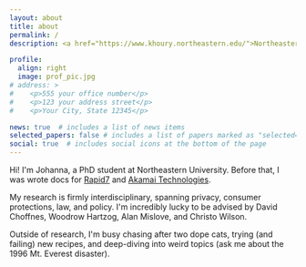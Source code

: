```yaml
---
layout: about
title: about
permalink: /
description: <a href="https://www.khoury.northeastern.edu/">Northeastern University</a>, <a href="https://cyber.khoury.northeastern.edu/">Cybersecurity and Privacy Institute</a>. gunawan.jo@northeastern.edu

profile:
  align: right
  image: prof_pic.jpg
# address: >
#    <p>555 your office number</p>
#    <p>123 your address street</p>
#    <p>Your City, State 12345</p>

news: true  # includes a list of news items
selected_papers: false # includes a list of papers marked as "selected={true}"
social: true  # includes social icons at the bottom of the page
---
```


Hi! I'm Johanna, a PhD student at Northeastern University. Before that, I was wrote docs for [Rapid7](https://www.rapid7.com/) and [Akamai Technologies](https://www.akamai.com/). 

My research is firmly interdisciplinary, spanning privacy, consumer protections, law, and policy. I'm incredibly lucky to be advised by David Choffnes, Woodrow Hartzog, Alan Mislove, and Christo Wilson. 

Outside of research, I'm busy chasing after two dope cats, trying (and failing) new recipes, and deep-diving into weird topics (ask me about the 1996 Mt. Everest disaster).


